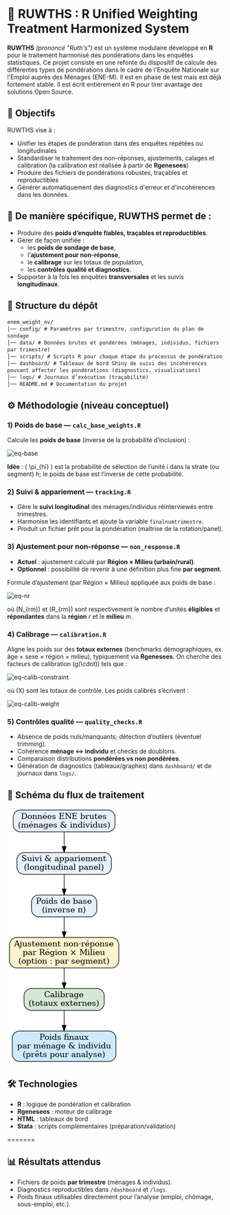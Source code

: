 # 📝 RUWTHS : R Unified Weighting Treatment Harmonized System

**RUWTHS** *(prononcé "Ruth's")* est un système modulaire développé en **R** pour le traitement harmonisé des pondérations dans les enquêtes statistiques.
Ce projet consiste en une refonte du dispositif de calcule des différentes types de pondérations dans le cadre de l'Enquête Nationale sur l'Emploi auprès des Ménages (ENE-M).
Il est en phase de test mais est déjà fortement stable. Il est écrit entièrement en R pour tirer avantage des solutions Open Source.

## 🧭 Objectifs

RUWTHS vise à :

- Unifier les étapes de pondération dans des enquêtes répétées ou longitudinales
- Standardiser le traitement des non-réponses, ajustements, calages et calibration (la calibration est réalisée à partir de **Rgenesees**)
- Produire des fichiers de pondérations robustes, traçables et reproductibles
- Générer automatiquement des diagnostics d'erreur et d'incohérences dans les données.

## 🎯 De manière spécifique, RUWTHS permet de : 

- Produire des **poids d’enquête fiables, traçables et reproductibles**.
- Gérer de façon unifiée :
  - les **poids de sondage de base**,
  - l’**ajustement pour non-réponse**,
  - le **calibrage** sur les totaux de population,
  - les **contrôles qualité et diagnostics**.
- Supporter à la fois les enquêtes **transversales** et les suivis **longitudinaux**.

## 📂 Structure du dépôt
```
enem_weight_nv/
│── config/ # Paramètres par trimestre, configuration du plan de sondage
│── data/ # Données brutes et pondérées (ménages, individus, fichiers par trimestre)
│── scripts/ # Scripts R pour chaque étape du processus de pondération
│── dashboard/ # Tableaux de bord Shiny de suivi des incohérences pouvant affecter les pondérations (diagnostics, visualisations)
│── logs/ # Journaux d’exécution (traçabilité)
│── README.md # Documentation du projet
```

## ⚙️ Méthodologie (niveau conceptuel)

### 1) Poids de base — `calc_base_weights.R`

Calcule les **poids de base** (inverse de la probabilité d’inclusion) :

![eq-base](https://latex.codecogs.com/svg.latex?w^{(0)}_{hi}=\frac{1}{\pi_{hi}})

**Idée** : \( \pi_{hi} \) est la probabilité de sélection de l’unité *i* dans la strate (ou segment) *h*; le poids de base est l’inverse de cette probabilité.

### 2) Suivi & appariement — `tracking.R`

- Gère le **suivi longitudinal** des ménages/individus réinterviewés entre trimestres.
- Harmonise les identifiants et ajoute la variable `finalnumtrimestre`.
- Produit un fichier prêt pour la pondération (maîtrise de la rotation/panel).

### 3) Ajustement pour non-réponse — `non_response.R`

- **Actuel** : ajustement calculé par **Région × Milieu (urbain/rural)**.  
- **Optionnel** : possibilité de revenir à une définition plus fine **par segment**.

Formule d’ajustement (par Région × Milieu) appliquée aux poids de base :

![eq-nr](https://latex.codecogs.com/svg.latex?w^{(1)}_{i}=w^{(0)}_{i}\cdot\frac{N_{rm}}{R_{rm}})

où \(N_{rm}\) et \(R_{rm}\) sont respectivement le nombre d’unités **éligibles** et **répondantes** dans la **région** *r* et le **milieu** *m*.

### 4) Calibrage — `calibration.R`

Aligne les poids sur des **totaux externes** (benchmarks démographiques, ex. âge × sexe × région × milieu), typiquement via **Rgenesees**. On cherche des facteurs de calibration \(g(\cdot)\) tels que :

![eq-calib-constraint](https://latex.codecogs.com/svg.latex?\sum_i%20w^{(2)}_{i}x_{i}=X)

où \(X\) sont les totaux de contrôle. Les poids calibrés s’écrivent :

![eq-calib-weight](https://latex.codecogs.com/svg.latex?w^{(2)}_{i}=w^{(1)}_{i}\cdot%20g(x_i))

### 5) Contrôles qualité — `quality_checks.R`

- Absence de poids nuls/manquants; détection d’outliers (éventuel trimming).
- Cohérence **ménage ↔ individu** et checks de doublons.
- Comparaison distributions **pondérées vs non pondérées**.
- Génération de diagnostics (tableaux/graphes) dans `dashboard/` et de journaux dans `logs/`.

## 🔄 Schéma du flux de traitement

![Flux de pondération](enem_weight_flow.png)


## 🛠 Technologies

- **R** : logique de pondération et calibration
- **Rgenesees** : moteur de calibrage
- **HTML** : tableaux de bord
- **Stata** : scripts complémentaires (préparation/validation)

=======
## 📊 Résultats attendus

- Fichiers de poids **par trimestre** (ménages & individus).
- Diagnostics reproductibles dans `/dashboard` et `/logs`.
- Poids finaux utilisables directement pour l’analyse (emploi, chômage, sous-emploi, etc.).
